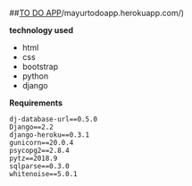 ##[TO DO APP](https:/)/mayurtodoapp.herokuapp.com/)

**technology used**
* html 
* css 
* bootstrap
* python
* django

**Requirements**
```
dj-database-url==0.5.0
Django==2.2
django-heroku==0.3.1
gunicorn==20.0.4
psycopg2==2.8.4
pytz==2018.9
sqlparse==0.3.0
whitenoise==5.0.1
```
